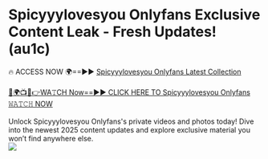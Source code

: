 # Spicyyylovesyou Onlyfans Exclusive Content Leak - Fresh Updates! (au1c)

🔥 ACCESS NOW 🌍==►► <a href="https://tinyurl.com/kvy9nzfs" rel="nofollow">Spicyyylovesyou Onlyfans Latest Collection</a>
<br><br>
[🔴🌍📺📱👉WA𝚃CH Now==►► CLICK HERE TO Spicyyylovesyou Onlyfans 𝚆𝙰𝚃𝙲𝙷 NOW](https://tinyurl.com/kvy9nzfs)
<br><br>
Unlock Spicyyylovesyou Onlyfans's private videos and photos today! Dive into the newest 2025 content updates and explore exclusive material you won’t find anywhere else.
<br>
<a href="https://tinyurl.com/kvy9nzfs" rel="nofollow" data-target="animated-image.originalLink"><img src="https://camo.githubusercontent.com/8a4f000d20f83aca3bf7ec5f350d767afa0574a8a352519fd8cfa583a6f93a33/68747470733a2f2f692e696d6775722e636f6d2f644a486b345a712e676966" data-canonical-src="https://i.imgur.com/dJHk4Zq.gif" style="max-width: 100%; display: inline-block;" data-target="animated-image.originalImage"></a>
<br>
